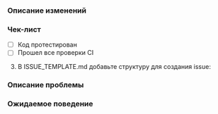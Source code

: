 ### Описание изменений
<!-- Опишите изменения и их влияние на проект. -->
### Чек-лист
- [ ] Код протестирован
- [ ] Прошел все проверки CI
3. В ISSUE_TEMPLATE.md добавьте структуру для создания issue:
### Описание проблемы
<!-- Кратко опишите проблему и шаги для её воспроизведения. -->
### Ожидаемое поведение
<!-- Опишите, какое поведение ожидалось. -->
